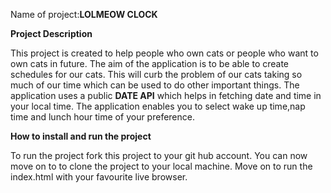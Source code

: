 Name of project:**LOLMEOW CLOCK**


**Project Description**


This project is created to help people who own cats or people who want to own cats in future. The aim of the application is to be able to create schedules for our cats. This will curb the problem of our cats taking so much of our time which can be used to do other important things.
The application uses a public **DATE API** which helps in fetching date and time in your local time.
The application enables you to select wake up time,nap time and lunch hour time of your preference.

 **How to install and run the project**


 To run the project fork this project to your git hub account. You can now move on to to clone the project to your local machine. Move on to run the index.html with your favourite live browser.
